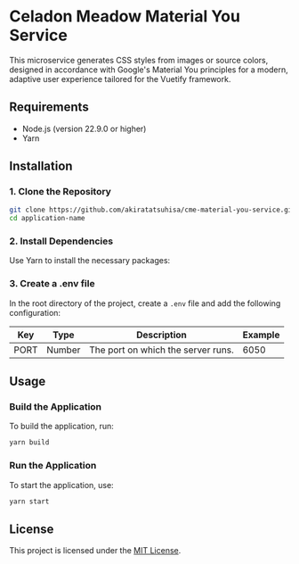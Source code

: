 # Celadon Meadow Material You Service

This microservice generates CSS styles from images or source colors, designed in accordance with Google's Material You principles for a modern, adaptive user experience tailored for the Vuetify framework.

## Requirements

- Node.js (version 22.9.0 or higher)
- Yarn

## Installation

### 1. **Clone the Repository**

```bash
git clone https://github.com/akiratatsuhisa/cme-material-you-service.git
cd application-name
```

### 2. **Install Dependencies**

Use Yarn to install the necessary packages:

### 3. **Create a .env file**

In the root directory of the project, create a `.env` file and add the following configuration:

| Key  | Type   | Description                        | Example |
| ---- | ------ | ---------------------------------- | ------- |
| PORT | Number | The port on which the server runs. | 6050    |

## Usage

### Build the Application

To build the application, run:

```bash
yarn build
```

### Run the Application

To start the application, use:

```bash
yarn start
```

## License

This project is licensed under the [MIT License](LICENSE).
